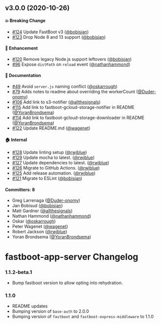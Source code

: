 ## v3.0.0 (2020-10-26)

#### :boom: Breaking Change
* [#124](https://github.com/ember-fastboot/fastboot-app-server/pull/124) Update FastBoot v3 ([@bobisjan](https://github.com/bobisjan))
* [#123](https://github.com/ember-fastboot/fastboot-app-server/pull/123) Drop Node 8 and 13 support ([@bobisjan](https://github.com/bobisjan))

#### :rocket: Enhancement
* [#120](https://github.com/ember-fastboot/fastboot-app-server/pull/120) Remove legacy Node.js support leftovers ([@bobisjan](https://github.com/bobisjan))
* [#96](https://github.com/ember-fastboot/fastboot-app-server/pull/96) Expose `distPath` on `reload` event ([@nathanhammond](https://github.com/nathanhammond))

#### :memo: Documentation
* [#49](https://github.com/ember-fastboot/fastboot-app-server/pull/49) Avoid `server.js` naming conflict ([@oskarrough](https://github.com/oskarrough))
* [#79](https://github.com/ember-fastboot/fastboot-app-server/pull/79) Adds notes to readme about overriding the workerCount ([@Duder-onomy](https://github.com/Duder-onomy))
* [#106](https://github.com/ember-fastboot/fastboot-app-server/pull/106) Add link to s3-notifier ([@allthesignals](https://github.com/allthesignals))
* [#115](https://github.com/ember-fastboot/fastboot-app-server/pull/115) Add link to fastboot-gcloud-storage-notifier in README ([@YoranBrondsema](https://github.com/YoranBrondsema))
* [#114](https://github.com/ember-fastboot/fastboot-app-server/pull/114) Add link to fastboot-gcloud-storage-downloader in README ([@YoranBrondsema](https://github.com/YoranBrondsema))
* [#122](https://github.com/ember-fastboot/fastboot-app-server/pull/122) Update README.md ([@wagenet](https://github.com/wagenet))

#### :house: Internal
* [#128](https://github.com/ember-fastboot/fastboot-app-server/pull/128) Update linting setup ([@rwjblue](https://github.com/rwjblue))
* [#129](https://github.com/ember-fastboot/fastboot-app-server/pull/129) Update mocha to latest. ([@rwjblue](https://github.com/rwjblue))
* [#127](https://github.com/ember-fastboot/fastboot-app-server/pull/127) Update dependencies to latest. ([@rwjblue](https://github.com/rwjblue))
* [#126](https://github.com/ember-fastboot/fastboot-app-server/pull/126) Migrate to GitHub Actions. ([@rwjblue](https://github.com/rwjblue))
* [#125](https://github.com/ember-fastboot/fastboot-app-server/pull/125) Add release automation. ([@rwjblue](https://github.com/rwjblue))
* [#121](https://github.com/ember-fastboot/fastboot-app-server/pull/121) Migrate to ESLint ([@bobisjan](https://github.com/bobisjan))

#### Committers: 8
- Greg Larrenaga ([@Duder-onomy](https://github.com/Duder-onomy))
- Jan Bobisud ([@bobisjan](https://github.com/bobisjan))
- Matt Gardner ([@allthesignals](https://github.com/allthesignals))
- Nathan Hammond ([@nathanhammond](https://github.com/nathanhammond))
- Oskar ([@oskarrough](https://github.com/oskarrough))
- Peter Wagenet ([@wagenet](https://github.com/wagenet))
- Robert Jackson ([@rwjblue](https://github.com/rwjblue))
- Yoran Brondsema ([@YoranBrondsema](https://github.com/YoranBrondsema))


# fastboot-app-server Changelog

### 1.1.2-beta.1

* Bump fastboot version to allow opting into rehydration.

### 1.1.0

* README updates
* Bumping version of `base-auth` to 2.0.0
* Bumping version of `fastboot` and `fastboot-express-middleware` to 1.1.0